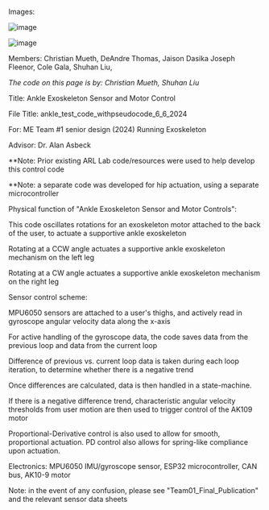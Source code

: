 Images:

![image](https://github.com/user-attachments/assets/b5872969-fef5-43f3-9039-db5fbf1c54a6)


![image](https://github.com/user-attachments/assets/74f07c37-bd42-4705-a625-de2fb45ee9f9)

Members: Christian Mueth, DeAndre Thomas, Jaison Dasika Joseph Fleenor, Cole Gala, Shuhan Liu,

*The code on this page is by: Christian Mueth, Shuhan Liu*

Title: Ankle Exoskeleton Sensor and Motor Control

File Title: ankle_test_code_withpseudocode_6_6_2024


For: ME Team #1 senior design (2024) Running Exoskeleton

Advisor: Dr. Alan Asbeck

**Note: Prior existing ARL Lab code/resources were used to help develop this control code

**Note: a separate code was developed for hip actuation, using a separate microcontroller


Physical function of "Ankle Exoskeleton Sensor and Motor Controls":

This code oscillates rotations for an exoskeleton motor attached to the back of the user, to actuate a supportive ankle exoskeleton

Rotating at a CCW angle actuates a supportive ankle exoskeleton mechanism on the left leg

Rotating at a CW angle actuates a supportive ankle exoskeleton mechanism on the right leg 


Sensor control scheme:

MPU6050 sensors are attached to a user's thighs, and actively read in gyroscope angular velocity data along the x-axis

For active handling of the gyroscope data, the code saves data from the previous loop and data from the current loop

Difference of previous vs. current loop data is taken during each loop iteration, to determine whether there is a negative trend

Once differences are calculated, data is then handled in a state-machine.

If there is a negative difference trend, characteristic angular velocity thresholds from user motion are then used to trigger control of the AK109 motor

Proportional-Derivative control is also used to allow for smooth, proportional actuation. PD control also allows for spring-like compliance upon actuation.


Electronics: MPU6050 IMU/gyroscope sensor, ESP32 microcontroller, CAN bus, AK10-9 motor

Note: in the event of any confusion, please see "Team01_Final_Publication" and the relevant sensor data sheets
